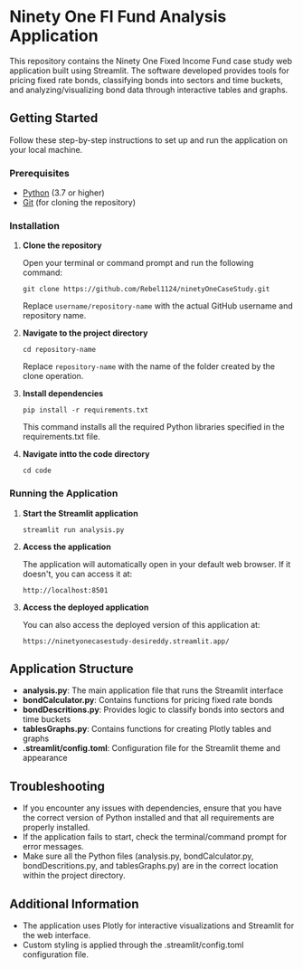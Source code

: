 # Ninety One FI Fund Analysis Application

This repository contains the Ninety One Fixed Income Fund case study web application built using Streamlit. The software developed provides tools for pricing fixed rate bonds, classifying bonds into sectors and time buckets, and analyzing/visualizing bond data through interactive tables and graphs.

## Getting Started

Follow these step-by-step instructions to set up and run the application on your local machine.

### Prerequisites

- [Python](https://www.python.org/downloads/) (3.7 or higher)
- [Git](https://git-scm.com/downloads) (for cloning the repository)

### Installation

1. **Clone the repository**

   Open your terminal or command prompt and run the following command:

   ```
   git clone https://github.com/Rebel1124/ninetyOneCaseStudy.git
   ```

   Replace `username/repository-name` with the actual GitHub username and repository name.

2. **Navigate to the project directory**

   ```
   cd repository-name
   ```

   Replace `repository-name` with the name of the folder created by the clone operation.

3. **Install dependencies**

   ```
   pip install -r requirements.txt
   ```

   This command installs all the required Python libraries specified in the requirements.txt file.

4. **Navigate intto the code directory**

   ```
   cd code
   ```

### Running the Application

1. **Start the Streamlit application**

   ```
   streamlit run analysis.py
   ```

2. **Access the application**

   The application will automatically open in your default web browser. If it doesn't, you can access it at:
   
   ```
   http://localhost:8501
   ```
   
3. **Access the deployed application**

   You can also access the deployed version of this application at:
   
   ```
   https://ninetyonecasestudy-desireddy.streamlit.app/
   ```

## Application Structure

- **analysis.py**: The main application file that runs the Streamlit interface
- **bondCalculator.py**: Contains functions for pricing fixed rate bonds
- **bondDescritions.py**: Provides logic to classify bonds into sectors and time buckets
- **tablesGraphs.py**: Contains functions for creating Plotly tables and graphs
- **.streamlit/config.toml**: Configuration file for the Streamlit theme and appearance

## Troubleshooting

- If you encounter any issues with dependencies, ensure that you have the correct version of Python installed and that all requirements are properly installed.
- If the application fails to start, check the terminal/command prompt for error messages.
- Make sure all the Python files (analysis.py, bondCalculator.py, bondDescritions.py, and tablesGraphs.py) are in the correct location within the project directory.

## Additional Information

- The application uses Plotly for interactive visualizations and Streamlit for the web interface.
- Custom styling is applied through the .streamlit/config.toml configuration file.